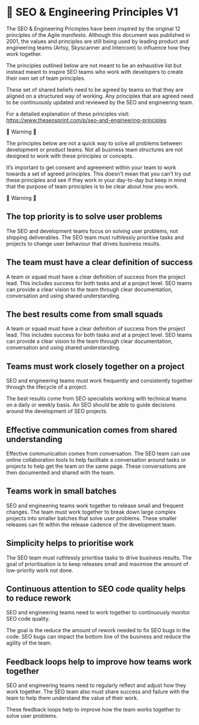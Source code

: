 # 🐙 SEO & Engineering Principles V1

The SEO & Engineering Pricinples have been inspired by the original 12 principles of the Agile manifesto. Although this document was published in 2001, the values and principles are still being used by leading product and engineering teams (Artsy, Skyscanner and Intercom) to influence how they work together.

The principles outlined below are not meant to be an exhaustive list but instead meant to inspire SEO teams who work with developers to create their own set of team principles. 

These set of shared beliefs need to be agreed by teams so that they are aligned on a structured way of working.
Any principles that are agreed need to be continuously updated and reviewed by the SEO and engineering team.

For a detailed explanation of these principles visit: https://www.theseosprint.com/p/seo-and-engineering-principles

🚨 Warning 🚨

The principles below are not a quick way to solve all problems between development or product teams. Not all business team structures are not designed to work with these principles or concepts.

It’s important to get consent and agreement within your team to work towards a set of agreed principles. This doesn’t mean that you can’t try out these principles and see if they work in your day-to-day but keep in mind that the purpose of team principles is to be clear about how you work.

🚨 Warning 🚨

## The top priority is to solve user problems

The SEO and development teams focus on solving user problems, not shipping deliverables. The SEO team must ruthlessly prioritise tasks and projects to change user behaviour that drives business results.

## The team must have a clear definition of success

A team or squad must have a clear definition of success from the project lead. This includes success for both tasks and at a project level. SEO teams can provide a clear vision to the team through clear documentation, conversation and using shared understanding.

## The best results come from small squads

A team or squad must have a clear definition of success from the project lead. This includes success for both tasks and at a project level. SEO teams can provide a clear vision to the team through clear documentation, conversation and using shared understanding.

## Teams must work closely together on a project

SEO and engineering teams must work frequently and consistently together through the lifecycle of a project.

The best results come from SEO specialists working with technical teams on a daily or weekly basis. An SEO should be able to guide decisions around the development of SEO projects.

## Effective communication comes from shared understanding

Effective communication comes from conversation. The SEO team can use online collaboration tools to help facilitate a conversation around tasks or projects to help get the team on the same page. These conversations are then documented and shared with the team.

## Teams work in small batches

SEO and engineering teams work together to release small and frequent changes. The team must work together to break down large complex projects into smaller batches that solve user problems. These smaller releases can fit within the release cadence of the development team.

## Simplicity helps to prioritise work

The SEO team must ruthlessly prioritise tasks to drive business results. The goal of prioritisation is to keep releases small and maximise the amount of low-priority work not done.

## Continuous attention to SEO code quality helps to reduce rework

SEO and engineering teams need to work together to continuously monitor SEO code quality.

The goal is the reduce the amount of rework needed to fix SEO bugs in the code. SEO bugs can impact the bottom line of the business and reduce the agility of the team.

## Feedback loops help to improve how teams work together

SEO and engineering teams need to regularly reflect and adjust how they work together. The SEO team also must share success and failure with the team to help them understand the value of their work.

These feedback loops help to improve how the team works together to solve user problems.
